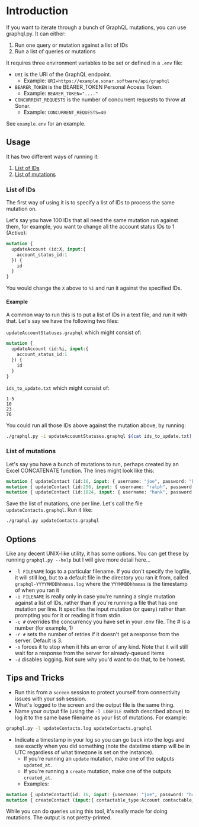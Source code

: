 # Introduction
If you want to iterate through a bunch of GraphQL mutations, you can use graphql.py. It can either:
1. Run one query or mutation against a list of IDs
1. Run a list of queries or mutations

It requires three environment variables to be set or defined in a `.env` file:
- `URI` is the URI of the GraphQL endpoint.
  - Example: `URI=https://example.sonar.software/api/graphql`
- `BEARER_TOKEN` is the BEARER_TOKEN Personal Access Token.
  - Example: `BEARER_TOKEN="...."`
- `CONCURRENT_REQUESTS` is the number of concurrent requests to throw at Sonar. 
  - Example: `CONCURRENT_REQUESTS=40`

See `example.env` for an example.

## Usage
It has two different ways of running it:
1. [List of IDs](#list-of-ids)
2. [List of mutations](#list-of-mutations)

### List of IDs
The first way of using it is to specify a list of IDs to process the same mutation on.

Let's say you have 100 IDs that all need the same mutation run against them, for example, you want to change all the account status IDs to 1 (Active):

```graphql
mutation {
  updateAccount (id:X, input:{
    account_status_id:1
  }) {
    id
  }
}
```

You would change the `X` above to `%i` and run it against the specified IDs.

#### Example
A common way to run this is to put a list of IDs in a text file, and run it with that. Let's say we have the following two files:

`updateAccountStatuses.graphql` which might consist of:

```graphql
mutation {
  updateAccount (id:%i, input:{
    account_status_id:1
  }) {
    id
  }
}
```

`ids_to_update.txt` which might consist of:
```
1-5
10
23
76
```

You could run all those IDs above against the mutation above, by running:

```sh
./graphql.py -i updateAccountStatuses.graphql $(cat ids_to_update.txt)
```

### List of mutations

Let's say you have a bunch of mutations to run, perhaps created by an Excel CONCATENATE function. The lines might look like this:

```graphql
mutation { updateContact (id:16, input: { username: "joe", password: "b4f0a6ea3" }) {created_at contactable_id username email_address } }
mutation { updateContact (id:256, input: { username: "ralph", password: "feb3a43b2ea" }) {contactable_id username email_address } }
mutation { updateContact (id:1024, input: { username: "hank", password: "3ee024c9c9e6" }) {contactable_id username email_address } }
```

Save the list of mutations, one per line. Let's call the file `updateContacts.graphql`. Run it like:

```sh
./graphql.py updateContacts.graphql
```

## Options

Like any decent UNIX-like utility, it has some options. You can get these by running `graphql.py --help` but I will give more detail here...

- `-l FILENAME` logs to a particular filename. If you don't specify the logfile, it will still log, but to a default file in the directory you ran it from, called `graphql-YYYYMMDDhhmmss.log` where the `YYYMMDDhhmmss` is the timestamp of when you ran it
- `-i FILENAME` is really only in case you're running a single mutation against a list of IDs, rather than if you're running a file that has one mutation per line. It specifies the input mutation (or query) rather than prompting you for it or reading it from stdin.
- `-c #` overrides the concurrency you have set in your .env file. The # is a number (for example, 1)
- `-r #` sets the number of retries if it doesn't get a response from the server. Default is 3.
- `-s` forces it to stop when it hits an error of any kind. Note that it will still wait for a response from the server for already-queued items
- `-d` disables logging. Not sure why you'd want to do that, to be honest.

## Tips and Tricks
- Run this from a `screen` session to protect yourself from connectivity issues with your ssh session.
- What's logged to the screen and the output file is the same thing.
- Name your output file (using the `-l LOGFILE` switch described above) to log it to the same base filename as your list of mutations. For example:
```sh
graphql.py -l updateContacts.log updateContacts.graphql
```
- Indicate a timestamp in your log so you can go back into the logs and see exactly when you did something (note the datetime stamp will be in UTC regardless of what timezone is set on the instance).
  - If you're running an `update` mutation, make one of the outputs `updated_at`.
  - If you're running a `create` mutation, make one of the outputs `created_at`.
  - Examples:
```graphql
mutation { updateContact(id: 16, input: {username: "joe", password: "b4f0286ea3"}) { id contactable_id updated_at } }
mutation { createContact (input:{ contactable_type:Account contactable_id:1 name:"Din Djarin" }) { id contactable_id created_at } }
```

While you can do queries using this tool, it's really made for doing mutations. The output is not pretty-printed.